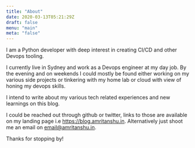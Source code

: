 ```yaml
---
title: "About"
date: 2020-03-13T05:21:29Z
draft: false
menu: "main"
meta: "false"
---
```


I am a Python developer with deep interest in creating CI/CD and other Devops tooling.

I currently live in Sydney and work as a Devops engineer at my day job. By the evening and on weekends I could mostly be found either working on my various side projects or tinkering with my home lab or cloud with view of honing my devops skills.

I intend to write about my various tech related experiences and new learnings on this blog.

I could be reached out through github or twitter, links to those are available on my landing page i.e https://blog.amritanshu.in. 
Alternatively just shoot me an email on email@amritanshu.in.

Thanks for stopping by!
